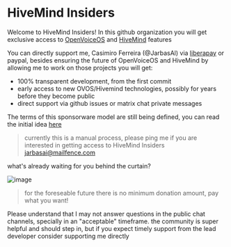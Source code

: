 # HiveMind Insiders

Welcome to HiveMind Insiders! In this github organization you will get exclusive access to [OpenVoiceOS](https://github.com/orgs/OpenVoiceOS) and [HiveMind](https://github.com/orgs/JarbasHiveMind) features

You can directly support me, Casimiro Ferreira (@JarbasAl) via [liberapay](https://liberapay.com/jarbasAI) or paypal, besides ensuring the future of OpenVoiceOS and HiveMind by allowing me to work on those projects you will get:

- 100% transparent development, from the first commit
- early access to new OVOS/Hivemind technologies, possibly for years before they become public
- direct support via github issues or matrix chat private messages

The terms of this sponsorware model are still being defined, you can read the initial idea [here](https://github.com/HiveMindInsiders/.github/blob/main/sponsorware.md)

> currently this is a manual process, please ping me if you are interested in getting access to HiveMind Insiders jarbasai@mailfence.com

what's already waiting for you behind the curtain?

![image](https://github.com/user-attachments/assets/a839011c-b078-4020-a2cc-5f2c521ac17d)

> for the foreseable future there is no minimum donation amount, pay what you want!

Please understand that I may not answer questions in the public chat channels, specially in an "acceptable" timeframe. the community is super helpful and should step in, but if you expect timely support from the lead developer consider supporting me directly
